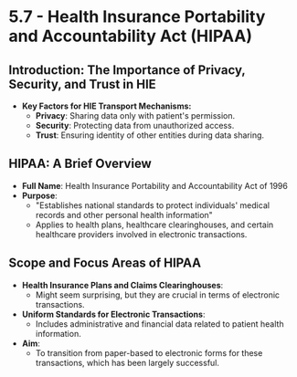 # 5.7 - Health Insurance Portability and Accountability Act (HIPAA)

## Introduction: The Importance of Privacy, Security, and Trust in HIE
- **Key Factors for HIE Transport Mechanisms:**
  - **Privacy**: Sharing data only with patient's permission.
  - **Security**: Protecting data from unauthorized access.
  - **Trust**: Ensuring identity of other entities during data sharing.

## HIPAA: A Brief Overview
- **Full Name**: Health Insurance Portability and Accountability Act of 1996
- **Purpose**:
  - "Establishes national standards to protect individuals' medical records and other personal health information"
  - Applies to health plans, healthcare clearinghouses, and certain healthcare providers involved in electronic transactions.

## Scope and Focus Areas of HIPAA
- **Health Insurance Plans and Claims Clearinghouses**:
  - Might seem surprising, but they are crucial in terms of electronic transactions.
- **Uniform Standards for Electronic Transactions**:
  - Includes administrative and financial data related to patient health information.
- **Aim**:
  - To transition from paper-based to electronic forms for these transactions, which has been largely successful.
